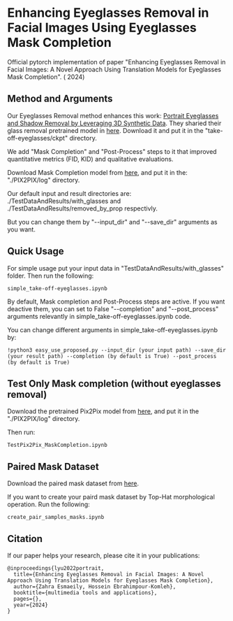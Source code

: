 # Enhancing Eyeglasses Removal in Facial Images Using Eyeglasses Mask Completion

Official pytorch implementation of paper "Enhancing Eyeglasses Removal in Facial Images: A Novel Approach Using Translation Models for Eyeglasses Mask Completion". (  2024)

## Method and Arguments

Our Eyeglasses Removal method enhances this work: [Portrait Eyeglasses and Shadow Removal by Leveraging 3D Synthetic Data](https://github.com/StoryMY/take-off-eyeglasses). They sharied their glass removal pretrained model in [here](https://drive.google.com/file/d/1Ea8Swdajz2J5VOkaXIw_-pVJk9EWYrpx/view?usp=sharing). Download it and put it in the "take-off-eyeglasses/ckpt" directory.

We add "Mask Completion" and "Post-Process" steps to it that improved quantitative metrics (FID, KID) and qualitative evaluations.

Download Mask Completion model from [here](https://drive.google.com/file/d/1U-hanxKcG-chfUzxQV3G_Q7IBbNlHga3/view?usp=sharing), and put it in the:  "./PIX2PIX/log" directory. 

Our default input and result directories are:    
./TestDataAndResults/with_glasses  and ./TestDataAndResults/removed_by_prop   respectivly.

But you can change them by "--input_dir"   and   "--save_dir"   arguments as you want.

## Quick Usage

For simple usage put your input data in  "TestDataAndResults/with_glasses"  folder. Then run the following:

	simple_take-off-eyeglasses.ipynb

By default, Mask completion and Post-Process steps are active. If you want deactive them, you can set to False "--completion" and "--post_process" arguments relevantly in simple_take-off-eyeglasses.ipynb code.

You can change different arguments in simple_take-off-eyeglasses.ipynb by:

	!python3 easy_use_proposed.py --input_dir (your input path) --save_dir (your result path) --completion (by default is True) --post_process (by default is True)

## Test Only Mask completion (without eyeglasses removal)

 Download the pretrained Pix2Pix model from [here](https://drive.google.com/file/d/1U-hanxKcG-chfUzxQV3G_Q7IBbNlHga3/view?usp=sharing), and put it in the "./PIX2PIX/log" directory. 
 
 Then run:    
 	
	TestPix2Pix_MaskCompletion.ipynb
 
## Paired Mask Dataset

Download the paired mask dataset from [here](https://drive.google.com/drive/folders/1s3Vp-bpsMvo7DoY8f_yze_YBgMjeIZQI?usp=sharing).

If you want to create your paird mask dataset by Top-Hat morphological operation. Run the following:   

	create_pair_samples_masks.ipynb

## Citation

If our paper helps your research, please cite it in your publications:

	@inproceedings{lyu2022portrait,
	  title={Enhancing Eyeglasses Removal in Facial Images: A Novel Approach Using Translation Models for Eyeglasses Mask Completion},
	  author={Zahra Esmaeily, Hossein Ebrahimpour-Komleh},
	  booktitle={multimedia tools and applications},
	  pages={},
	  year={2024}
	}
